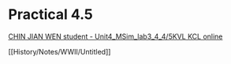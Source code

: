 # Practical 4.5

[CHIN JIAN WEN student - Unit4_MSim_lab3_4_4/5KVL KCL online](https://docs.google.com/document/d/1v8JyO9iimL6PhdVK1nIIN3lVV56yx3okf5ToxRZw7rw/edit?usp=drivesdk)

[[History/Notes/WWII/Untitled]]